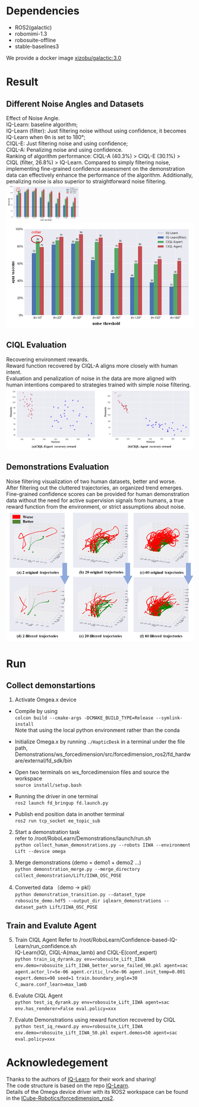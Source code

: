 

# Dependencies
- ROS2(galactic)
- robomimi-1.3
- robosuite-offline
- stable-baselines3

We provide a docker image [xizobu/galactic:3.0](https://hub.docker.com/repository/docker/xizobu/galactic/general)
# Result
## Different Noise Angles and Datasets
Effect of Noise Angle.  
IQ-Learn: baseline algorithm;  
IQ-Learn (filter): Just filtering noise without using confidence, it becomes IQ-Learn when θn is set to 180°;  
CIQL-E: Just filtering noise and using confidence;  
CIQL-A: Penalizing noise and using confidence.  
Ranking of algorithm performance: CIQL-A (40.3%) > CIQL-E (30.1%) > CIQL (filter, 26.8%) > IQ-Learn. 
Compared to simply filtering noise, implementing fine-grained confidence assessment on the demonstration data can effectively enhance the performance of the algorithm. Additionally, penalizing noise is also superior to straightforward noise filtering.
<img src="https://github.com/XizoB/CIQL/blob/main/Confidence-based-IQ-Learn/results/Boundary%20Angle%20Evaluation.png" width="200" height="100">
![image](https://github.com/XizoB/CIQL/blob/main/Confidence-based-IQ-Learn/results/Boundary%20Angle%20Evaluation.png)
## CIQL Evaluation
Recovering environment rewards.  
Reward function recovered by CIQL-A aligns more closely with human intent.  
Evaluation and penalization of noise in the data are more aligned with human intentions compared to strategies trained with simple noise filtering.
![image](https://github.com/XizoB/CIQL/blob/main/Confidence-based-IQ-Learn/results/CIQL%20Evaluation.png)
## Demonstrations Evaluation
Noise filtering visualization of two human datasets, better and worse.  
After filtering out the cluttered trajectories, an organized trend emerges.  
Fine-grained confidence scores can be provided for human demonstration data without the need for active supervision signals from humans, a true reward function from the environment, or strict assumptions about noise.
![image](https://github.com/XizoB/CIQL/blob/main/Confidence-based-IQ-Learn/results/Demonstrations%20Evaluation.png)
# Run
## Collect demonstartions
1. Activate Omgea.x device
- Compile by using  
`colcon build --cmake-args -DCMAKE_BUILD_TYPE=Release --symlink-install`  
Note that using the local python environment rather than the conda
- Initialize Omega.x by running `./HapticDesk` in a terminal under the file path, Demonstrations/ws_forcedimension/src/forcedimension_ros2/fd_hardware/external/fd_sdk/bin

- Open two terminals on ws_forcedimension files and source the workspace  
`source install/setup.bash`  

- Running the driver in one terminal  
`ros2 launch fd_bringup fd.launch.py`  

- Publish end position data in another terminal  
`ros2 run tcp_socket ee_topic_sub`
2. Start a demonstration task  
refer to /root/RoboLearn/Demonstrations/launch/run.sh  
`python collect_human_demonstrations.py --robots IIWA --environment Lift --device omega` 

3. Merge demonstrations (demo = demo1 + demo2 ...)  
`python demonstration_merge.py --merge_directory collect_demonstration/Lift/IIWA_OSC_POSE`

4. Converted data （demo -> pkl）  
`python demonstration_transition.py --dataset_type robosuite_demo.hdf5 --output_dir iqlearn_demonstrations --dataset_path Lift/IIWA_OSC_POSE`


## Train and Evalute Agent
5. Train CIQL Agent
Refer to /root/RoboLearn/Confidence-based-IQ-Learn/run_confidence.sh  
IQ-Learn(IQ), CIQL-A(max_lamb) and CIQL-E(conf_expert)  
`python train_iq_dyrank.py env=robosuite_Lift_IIWA env.demo=robosuite_Lift_IIWA_better_worse_failed_90.pkl agent=sac agent.actor_lr=5e-06 agent.critic_lr=5e-06 agent.init_temp=0.001 expert.demos=90 seed=1 train.boundary_angle=30 C_aware.conf_learn=max_lamb`

6. Evalute CIQL Agent  
`python test_iq_dyrank.py env=robosuite_Lift_IIWA agent=sac env.has_renderer=False eval.policy=xxx`

7. Evalute Demonstrations using reward function recovered by CIQL  
`python test_iq_reward.py env=robosuite_Lift_IIWA env.demo=robosuite_Lift_IIWA_50.pkl expert.demos=50 agent=sac eval.policy=xxx`


# Acknowledegement
Thanks to the authors of [IQ-Learn](https://github.com/Div99/IQ-Learn) for their work and sharing!  
The code structure is based on the repo [IQ-Learn](https://github.com/Div99/IQ-Learn).  
Details of the Omega device driver with its ROS2 workspace can be found in the [ICube-Robotics/forcedimension_ros2](https://github.com/ICube-Robotics/forcedimension_ros2).
